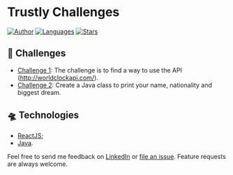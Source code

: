 # Trustly Challenges
  [![Author](https://img.shields.io/badge/author-lcsdiniz-383E71)](https://www.linkedin.com/in/lcsdiniz/)
  [![Languages](https://img.shields.io/github/languages/count/lcsdiniz/trustly-challenges?color=989FDB)](#)
  [![Stars](https://img.shields.io/github/stars/lcsdiniz/wiser-challenge?color=383E71)](https://github.com/lcsdiniz/trustly-challenges/stargazers)
<p align="center">

## 📝 Challenges
  - [Challenge 1](https://github.com/lcsdiniz/trustly-challenges/tree/master/trustly-challenge-1): The challenge is to find a way to use the API (http://worldclockapi.com/).
  - [Challenge 2](https://github.com/lcsdiniz/trustly-challenges/tree/master/trustly-challenge-2): Create a Java class to print your name, nationality and biggest dream.
  
## 🛸 Technologies
- [ReactJS](https://reactjs.org/);
- [Java](https://java.com).

Feel free to send me feedback on [LinkedIn](https://www.linkedin.com/in/lcsdiniz/) or [file an
issue](https://github.com/lcsdiniz/tractian-challenge/issues/new). Feature requests are always welcome.
